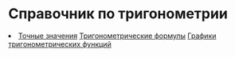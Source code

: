 # Справочник по тригонометрии
<li class="masthead__menu-item">
          <a href="https://cvtqwert.github.io/TrigoChit/page1.html">Точные значения</a>
          <a href="https://cvtqwert.github.io/TrigoChit/page2.html">Тригонометрические формулы</a>
          <a href="https://cvtqwert.github.io/TrigoChit/page3.html">Графики тригонометрических функций</a>
        </li>
